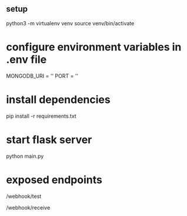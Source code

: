 ## setup
python3 -m virtualenv venv
source venv/bin/activate


# configure environment variables in .env file
MONGODB_URI = ''
PORT = ''

# install dependencies
pip install -r requirements.txt


# start flask server 
python main.py

# exposed endpoints

/webhook/test

/webhook/receive
